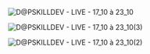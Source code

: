![D@PSKILLDEV  - LIVE - 17_10 à 23_10](https://user-images.githubusercontent.com/52793184/202568339-3db19206-7d9e-4408-bb03-a7c4792d835e.png)

![D@PSKILLDEV  - LIVE - 17_10 à 23_10(3)](https://user-images.githubusercontent.com/52793184/202577108-e88c7897-2133-4981-9486-ae8fdced4746.png)

![D@PSKILLDEV  - LIVE - 17_10 à 23_10(2)](https://user-images.githubusercontent.com/52793184/202568350-9e566db6-c243-41da-b82b-327cf642f0ff.png)
